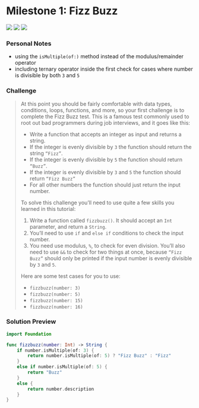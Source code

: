# Milestone 1: Fizz Buzz

[![](https://img.shields.io/badge/Hacking%20with%20iOS-2019.10.26-36A9AE?logo=gumroad)](https://www.hackingwithswift.com/store/hacking-with-ios) [![](https://img.shields.io/badge/Xcode-11.2-3d8af0?logo=xcode)](#) [![](https://img.shields.io/badge/Swift-5.1-FA7343?logo=swift)](#)

### Personal Notes
- using the `isMultiple(of:)` method instead of the modulus/remainder operator
- including ternary operator inside the first check for cases where number is divisible by both `3` and `5`

### Challenge
> At this point you should be fairly comfortable with data types, conditions, loops, functions, and more, so your first challenge is to complete the Fizz Buzz test. This is a famous test commonly used to root out bad programmers during job interviews, and it goes like this:
>
> - Write a function that accepts an integer as input and returns a string.
> - If the integer is evenly divisible by `3` the function should return the string `“Fizz”`.
> - If the integer is evenly divisible by `5` the function should return `“Buzz”`.
> - If the integer is evenly divisible by `3` and `5` the function should return `“Fizz Buzz”`
> - For all other numbers the function should just return the input number.
>
> To solve this challenge you’ll need to use quite a few skills you learned in this tutorial:
>
> 1. Write a function called `fizzbuzz()`. It should accept an `Int` parameter, and return a `String`.
> 2. You’ll need to use `if` and `else if` conditions to check the input number.
> 3. You need use modulus, `%`, to check for even division. You’ll also need to use `&&` to check for two things at once, because `“Fizz Buzz”` should only be printed if the input number is evenly divisible by `3` and `5`.
>
> Here are some test cases for you to use:
>
> - `fizzbuzz(number: 3)`
> - `fizzbuzz(number: 5)`
> - `fizzbuzz(number: 15)`
> - `fizzbuzz(number: 16)`

### Solution Preview
```swift
import Foundation

func fizzbuzz(number: Int) -> String {
    if number.isMultiple(of: 3) {
        return number.isMultiple(of: 5) ? "Fizz Buzz" : "Fizz"
    }
    else if number.isMultiple(of: 5) {
        return "Buzz"
    }
    else {
        return number.description
    }
}
```
